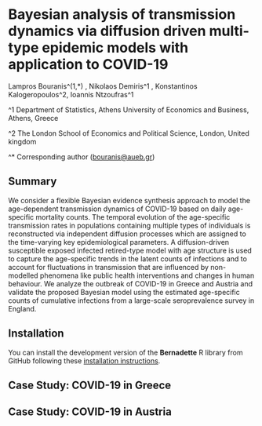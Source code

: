 # Bayesian analysis of transmission dynamics via diffusion driven multi-type epidemic models with application to COVID-19

Lampros Bouranis^(1,*) , Nikolaos Demiris^1 , Konstantinos Kalogeropoulos^2, Ioannis Ntzoufras^1

^1 Department of Statistics, Athens University of Economics and Business, Athens, Greece

^2 The London School of Economics and Political Science, London, United kingdom

^* Corresponding author (bouranis@aueb.gr)

## Summary
We consider a flexible Bayesian evidence synthesis approach to model the age-dependent transmission dynamics of COVID-19 based on daily age-specific mortality counts. The temporal evolution of the age-specific transmission rates in populations containing multiple types of individuals is reconstructed via independent diffusion processes which are assigned to the time-varying key epidemiological parameters. A diffusion-driven susceptible exposed infected retired-type model with age structure is used to capture the age-specific trends in the latent counts of infections and to account for fluctuations in transmission that are influenced by non-modelled phenomena like public health interventions and changes in human behaviour. We analyze the outbreak of COVID-19 in Greece and Austria and validate the proposed Bayesian model using the estimated age-specific counts of cumulative infections from a large-scale seroprevalence survey in England.

## Installation
You can install the development version of the **Bernadette** R library from GitHub following these [installation
instructions](https://github.com/bernadette-eu/Bernadette/).

## Case Study: COVID-19 in Greece


## Case Study: COVID-19 in Austria

